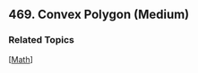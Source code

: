 <!--|This file generated by command(leetcode description); DO NOT EDIT.    |-->
<!--+----------------------------------------------------------------------+-->
<!--|@author    Openset <openset.wang@gmail.com>                           |-->
<!--|@link      https://github.com/openset                                 |-->
<!--|@home      https://github.com/openset/leetcode                        |-->
<!--+----------------------------------------------------------------------+-->

## 469. Convex Polygon (Medium)



### Related Topics
  [[Math](https://github.com/openset/leetcode/tree/master/tag/math/README.md)]
